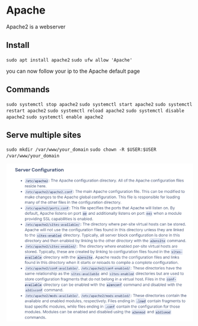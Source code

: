 # Apache

Apache2 is a webserver

## Install

`sudo apt install apache2`
`sudo ufw allow 'Apache'`

you can now follow your ip to the Apache default page

## Commands

`sudo systemctl stop apache2`
`sudo systemctl start apache2`
`sudo systemctl restart apache2`
`sudo systemctl reload apache2`
`sudo systemctl disable apache2`
`sudo systemctl enable apache2`

## Serve multiple sites

`sudo mkdir /var/www/your_domain`
`sudo chown -R $USER:$USER /var/www/your_domain`


![alt text](image.png)